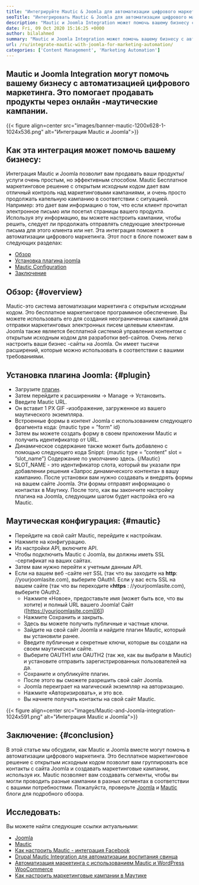 ```yaml
---
title: "Интегрируйте Mautic & Joomla для автоматизации цифрового маркетинга '" 
seoTitle: "Интегрировать Mautic & Joomla для автоматизации цифрового маркетинга" 
description: "Mautic и Joomla Integration может помочь вашему бизнесу с автоматизацией цифрового маркетинга. Это помогает продавать продукты через магические кампании." 
date: Fri, 09 Oct 2020 15:16:25 +0000
author: bilalahmed
summary: "Mautic и Joomla Integration может помочь вашему бизнесу с автоматизацией цифрового маркетинга. Это помогает продавать продукты через онлайн -маутические кампании." 
url: /ru/integrate-mautic-with-joomla-for-marketing-automation/
categories: ['Content Management', 'Marketing Automation']
---
```


## Mautic и Joomla Integration могут помочь вашему бизнесу с автоматизацией цифрового маркетинга. Это помогает продавать продукты через онлайн -маутические кампании.

{{< figure align=center src="images/banner-mautic-1200x628-1-1024x536.png" alt="Интеграция Mautic и Joomla">}}


## Как эта интеграция может помочь вашему бизнесу:
Интеграция Mautic и Joomla позволит вам продавать ваши продукты/услуги очень простым, но эффективным способом. Mautic Бесплатное маркетинговое решение с открытым исходным кодом дает вам отличный контроль над маркетинговыми кампаниями, и очень просто продолжать капельную кампанию в соответствии с ситуацией. Например: это дает вам информацию о том, что если клиент прочитал электронное письмо или посетил страницы вашего продукта. Используя эту информацию, вы можете настроить кампании, чтобы решить, следует ли продолжать отправлять следующие электронные письма для этого клиента или нет. Эта интеграция поможет в автоматизации цифрового маркетинга. Этот пост в блоге поможет вам в следующих разделах:
  * [Обзор][1]
  * [Установка плагина joomla][2]
  * [Mautic Configuration][3]
  * [Заключение][4]

## Обзор: {#overview}

Mautic-это система автоматизации маркетинга с открытым исходным кодом. Это бесплатное маркетинговое программное обеспечение. Вы можете использовать его для создания неограниченных кампаний для отправки маркетинговых электронных писем целевым клиентам.
Joomla также является бесплатной системой управления контентом с открытым исходным кодом для разработки веб-сайтов. Очень легко настроить ваши бизнес -сайты на Joomla. Он имеет тысячи расширений, которые можно использовать в соответствии с вашими требованиями.

## Установка плагина Joomla: {#plugin}

  * Загрузите [плагин][5].
  * Затем перейдите к расширениям -> Manage -> Установить.
  * Введите Mautic URL.
  * Он вставит 1 PX GIF -изображение, загруженное из вашего маутического экземпляра.
  * Встроенные формы в контент Joomla с использованием следующего фрагмента кода: {mautic type = ”form” id}
  * Затем вы можете создать форму в своем приложении Mautic и получить идентификатор от URL.
  * Динамическое содержание также может быть добавлено с помощью следующего кода Snippt: {mautic type = ”content” slot = ”slot_name”} Содержание по умолчанию здесь. {/Mautic}
  * SLOT_NAME - это идентификатор слота, который вы указали при добавлении решения «Запрос динамического контента» в вашу кампанию.
После установки вам нужно создавать и внедрять формы на вашем сайте Joomla. Эти формы отправят информацию о контактах в Маутику. После того, как вы закончите настройку плагина на Joomla, следующим шагом будет настройка его на Mautic.

## Маутическая конфигурация: {#mautic}

  * Перейдите на свой сайт Mautic, перейдите к настройкам.
  * Нажмите на конфигурацию.
  * Из настройки API, включите API.
  * Чтобы подключить Mautic с Joomla, вы должны иметь SSL -сертификат на ваших сайтах.
  * Затем вам нужно перейти к учетным данным API.
* Если на вашем веб -сайте нет SSL (так что вы заходите на **http**: //yourjoomlasite.com), выберите OAuth1. Если у вас есть SSL на вашем сайте (так что вы переходите к**https** : //yourjoomlasite.com), выберите OAuth2.
  * Нажмите «Новое», предоставьте имя (может быть все, что вы хотите) и полный URL вашего Joomla! Сайт ([https://yourjoomlasite.com][6])
  * Нажмите Сохранить и закрыть.
  * Здесь вы можете получить публичные и частные ключи.
  * Зайдите на свой сайт Joomla и найдите плагин Mautic, который вы установили ранее.
  * Введите публичные и секретные ключи, которые вы создали на своем маутическом сайте.
  * Выберите OAUTH1 или OAUTH2 (так же, как вы выбрали в Mautic) и установите отправить зарегистрированных пользователей на да.
  * Сохраните и опубликуйте плагин.
  * После этого вы сможете разрешить свой сайт Joomla.
  * Joomla переиграет на магический экземпляр на авторизацию.
  * Нажмите «Авторизировать», и это все.
  * Вы начнете получать контакты на свой сайт Mautic.

{{< figure align=center src="images/Mautic-and-Joomla-integration-1024x591.png" alt="Интеграция Mautic и Joomla">}}


## Заключение: {#conclusion}

В этой статье мы обсудили, как Mautic и Joomla вместе могут помочь в автоматизации цифрового маркетинга. Это бесплатное маркетинговое решение с открытым исходным кодом позволит вам группировать все контакты с сайта Joomla и создавать маркетинговые кампании, используя их. Mautic позволяет вам создавать сегменты, чтобы вы могли проводить разные кампании в разных сегментах в соответствии с вашими потребностями. Пожалуйста, проверьте [Joomla][7] и [Mautic][8] блоги для подробного обзора.

## Исследовать:
Вы можете найти следующие ссылки актуальными:
  * [Joomla][7]
  * [Mautic][8]
  * [Как настроить Mautic - интеграция Facebook][9]
  * [Drupal Mautic Integration для автоматизации воспитания свинца][10]
  * [Автоматизация маркетинга с использованием Mautic и WordPress WooCommerce][11]
  * [Как настроить маркетинговые кампании в Маутике][12]



[1]: #overview
[2]: #plugin
[3]: #mautic
[4]: #conclusion
[5]: https://href.li/?https://extensions.joomla.org/extension/mautic/
[6]: https://href.li/?https://yourjoomlasite.com
[7]: https://products.containerize.com/content-management/joomla
[8]: https://products.containerize.com/marketing-automation/mautic
[9]: https://blog.containerize.com/marketing-automation/how-to-setup-mautic-facebook-integration/
[10]: https://blog.containerize.com/content-management/drupal-tutorial-automate-lead-growth-with-drupal-mautic/
[11]: https://blog.containerize.com/blogging/marketing-automation-using-mautic-and-wordpress-woocommerce/
[12]: https://blog.containerize.com/marketing-automation/how-to-setup-marketing-campaigns-using-mautic-campaign-builder/
